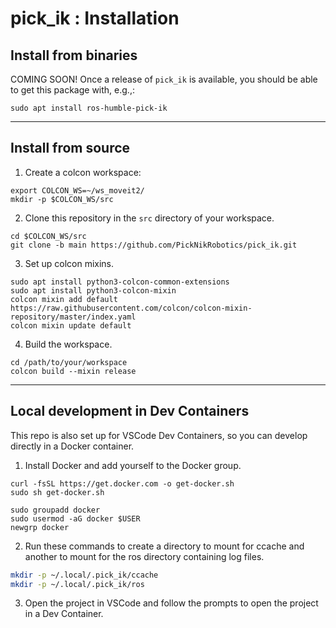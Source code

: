 # pick_ik : Installation

## Install from binaries

COMING SOON! Once a release of `pick_ik` is available, you should be able to get this package with, e.g.,:

```
sudo apt install ros-humble-pick-ik
```

---

## Install from source

1. Create a colcon workspace:

```shell
export COLCON_WS=~/ws_moveit2/
mkdir -p $COLCON_WS/src
```

2. Clone this repository in the `src` directory of your workspace.

```shell
cd $COLCON_WS/src
git clone -b main https://github.com/PickNikRobotics/pick_ik.git
```

3. Set up colcon mixins.

```shell
sudo apt install python3-colcon-common-extensions
sudo apt install python3-colcon-mixin
colcon mixin add default https://raw.githubusercontent.com/colcon/colcon-mixin-repository/master/index.yaml
colcon mixin update default
```

4. Build the workspace.

```shell
cd /path/to/your/workspace
colcon build --mixin release
```

---

## Local development in Dev Containers

This repo is also set up for VSCode Dev Containers, so you can develop directly in a Docker container.

1. Install Docker and add yourself to the Docker group.

```shell
curl -fsSL https://get.docker.com -o get-docker.sh
sudo sh get-docker.sh

sudo groupadd docker
sudo usermod -aG docker $USER
newgrp docker
```

2. Run these commands to create a directory to mount for ccache and another to mount for the ros directory containing log files.

```bash
mkdir -p ~/.local/.pick_ik/ccache
mkdir -p ~/.local/.pick_ik/ros
```

3. Open the project in VSCode and follow the prompts to open the project in a Dev Container.
